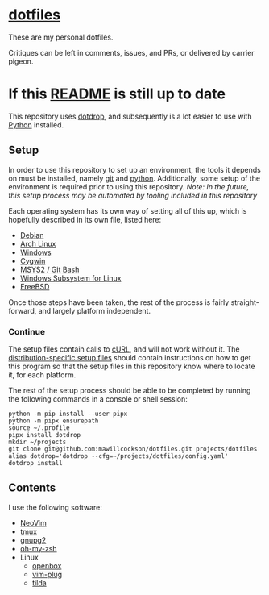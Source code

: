 # [dotfiles][]

These are my personal dotfiles.

Critiques can be left in comments, issues, and PRs, or delivered by carrier pigeon.

# If this [README](./README.md) is still up to date

This repository uses [dotdrop][], and subsequently is a lot easier to use with [Python][] installed.

## Setup

In order to use this repository to set up an environment, the tools it depends on must be installed, namely [git][] and [python][]. Additionally, some setup of the environment is required prior to using this repository. _Note: In the future, this setup process may be automated by tooling included in this repository_

Each operating system has its own way of setting all of this up, which is hopefully described in its own file, listed here:

 - [Debian](./INSTALL_debian.md)
 - [Arch Linux](./INSTALL_archlinux.md)
 - [Windows](./INSTALL_windows.md)
 - [Cygwin](./INSTALL_cygwin.md)
 - [MSYS2 / Git Bash](./INSTALL_gitbash.md)
 - [Windows Subsystem for Linux](./INSTALL_wsl.md)
 - [FreeBSD](./INSTALL_freebsd.md)

Once those steps have been taken, the rest of the process is fairly straight-forward, and largely platform independent.

### Continue

The setup files contain calls to [cURL][], and will not work without it. The [distribution-specific setup files](./README.md#setup) should contain instructions on how to get this program so that the setup files in this repository know where to locate it, for each platform.

The rest of the setup process should be able to be completed by running the following commands in a console or shell session:

```
python -m pip install --user pipx
python -m pipx ensurepath
source ~/.profile
pipx install dotdrop
mkdir ~/projects
git clone git@github.com:mawillcockson/dotfiles.git projects/dotfiles
alias dotdrop='dotdrop --cfg=~/projects/dotfiles/config.yaml'
dotdrop install
```

## Contents

I use the following software:

- [NeoVim][]
- [tmux][]
- [gnupg2][]
- [oh-my-zsh][]
- Linux
  - [openbox][]
  - [vim-plug][]
  - [tilda][]

[dotfiles]: <https://wiki.archlinux.org/index.php/Dotfiles>
[dotdrop]: <https://github.com/deadc0de6/dotdrop>
[Python]: <https://www.python.org/>
[git]: <https://git-scm.com/>
[cURL]: <https://curl.haxx.se/>
[NeoVim]: <https://neovim.io/>
[tmux]: <https://github.com/tmux/tmux>
[gnupg2]: <https://gnupg.org/>
[oh-my-zsh]: <https://ohmyz.sh/>
[openbox]: <http://openbox.org>
[vim-plug]: <https://github.com/junegunn/vim-plug>
[tilda]: <https://github.com/lanoxx/tilda>
